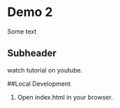 # Demo 2

Some text 


## Subheader 

watch tutorial on youtube. 

##Local Development 

1. Open index.html in your browser. 
